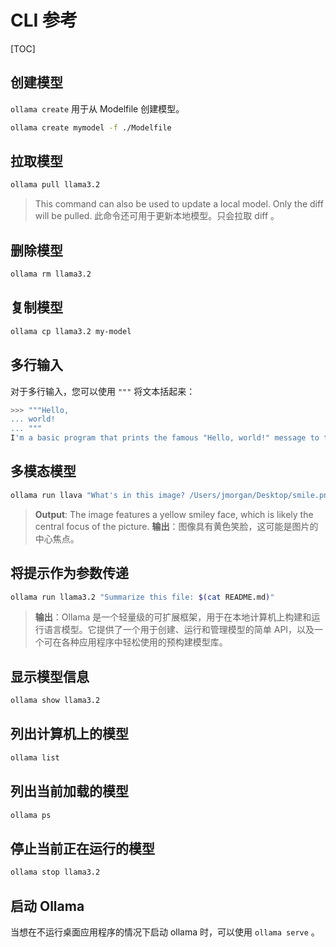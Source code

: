 # CLI 参考

[TOC]

## 创建模型

`ollama create` 用于从 Modelfile 创建模型。

```bash
ollama create mymodel -f ./Modelfile
```

## 拉取模型

```bash
ollama pull llama3.2
```

> This command can also be used to update a local model. Only the diff will be pulled.
> 此命令还可用于更新本地模型。只会拉取 diff 。

## 删除模型

```bash
ollama rm llama3.2
```

## 复制模型

```bash
ollama cp llama3.2 my-model
```

## 多行输入

对于多行输入，您可以使用 `"""` 将文本括起来：

```bash
>>> """Hello,
... world!
... """
I'm a basic program that prints the famous "Hello, world!" message to the console.
```

## 多模态模型

```bash
ollama run llava "What's in this image? /Users/jmorgan/Desktop/smile.png"
```

> **Output**: The image features a yellow smiley face, which is likely the central focus of the picture.
> **输出**：图像具有黄色笑脸，这可能是图片的中心焦点。

## 将提示作为参数传递

```bash
ollama run llama3.2 "Summarize this file: $(cat README.md)"
```

> **输出**：Ollama 是一个轻量级的可扩展框架，用于在本地计算机上构建和运行语言模型。它提供了一个用于创建、运行和管理模型的简单 API，以及一个可在各种应用程序中轻松使用的预构建模型库。

## 显示模型信息

```bash
ollama show llama3.2
```

## 列出计算机上的模型

```bash
ollama list
```

## 列出当前加载的模型

```bash
ollama ps
```

## 停止当前正在运行的模型

```bash
ollama stop llama3.2
```

## 启动 Ollama

当想在不运行桌面应用程序的情况下启动 ollama 时，可以使用 `ollama serve` 。